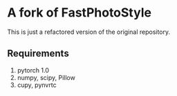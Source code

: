 # A fork of FastPhotoStyle
This is just a refactored version of the original repository.

## Requirements
1. pytorch 1.0
2. numpy, scipy, Pillow
3. cupy, pynvrtc
